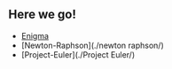 Here we go!
--------

- [Enigma](./enigma/)
- [Newton-Raphson](./newton raphson/)
- [Project-Euler](./Project Euler/)
